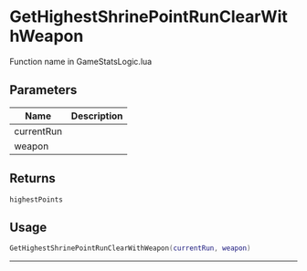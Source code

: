 # GetHighestShrinePointRunClearWithWeapon

Function name in GameStatsLogic.lua

## Parameters

| Name       | Description |
| ---------- | ----------- |
| currentRun |             |
| weapon     |             |

## Returns

`highestPoints`

## Usage

```lua
GetHighestShrinePointRunClearWithWeapon(currentRun, weapon)
```

---
